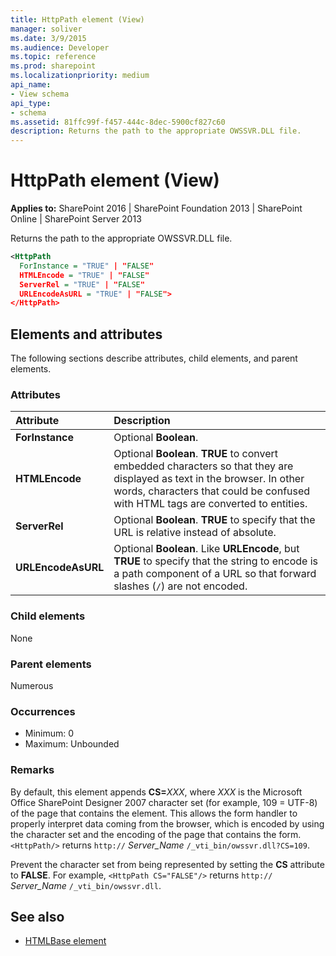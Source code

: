 ```yaml
---
title: HttpPath element (View)
manager: soliver
ms.date: 3/9/2015
ms.audience: Developer
ms.topic: reference
ms.prod: sharepoint
ms.localizationpriority: medium
api_name:
- View schema
api_type:
- schema
ms.assetid: 81ffc99f-f457-444c-8dec-5900cf827c60
description: Returns the path to the appropriate OWSSVR.DLL file.
---
```


# HttpPath element (View)

**Applies to:** SharePoint 2016 | SharePoint Foundation 2013 | SharePoint Online | SharePoint Server 2013
  
Returns the path to the appropriate OWSSVR.DLL file.
  
```XML
<HttpPath
  ForInstance = "TRUE" | "FALSE"
  HTMLEncode = "TRUE" | "FALSE"
  ServerRel = "TRUE" | "FALSE"
  URLEncodeAsURL = "TRUE" | "FALSE">
</HttpPath>
```

## Elements and attributes

The following sections describe attributes, child elements, and parent elements.

### Attributes

|**Attribute**|**Description**|
|:-----|:-----|
|**ForInstance** <br/> |Optional **Boolean**.  <br/> |
|**HTMLEncode** <br/> |Optional **Boolean**. **TRUE** to convert embedded characters so that they are displayed as text in the browser. In other words, characters that could be confused with HTML tags are converted to entities.  <br/> |
|**ServerRel** <br/> |Optional **Boolean**. **TRUE** to specify that the URL is relative instead of absolute.  <br/> |
|**URLEncodeAsURL** <br/> |Optional **Boolean**. Like **URLEncode**, but **TRUE** to specify that the string to encode is a path component of a URL so that forward slashes (`/`) are not encoded.  <br/> |
   
### Child elements

None
   
### Parent elements

Numerous 
   
### Occurrences

- Minimum: 0 
- Maximum: Unbounded  
   
### Remarks

By default, this element appends **CS=**_XXX_, where _XXX_ is the Microsoft Office SharePoint Designer 2007 character set (for example, 109 = UTF-8) of the page that contains the element. This allows the form handler to properly interpret data coming from the browser, which is encoded by using the character set and the encoding of the page that contains the form.  `<HttpPath/>` returns  `http://` _Server_Name_ `/_vti_bin/owssvr.dll?CS=109`.
  
Prevent the character set from being represented by setting the **CS** attribute to **FALSE**. For example, `<HttpPath CS="FALSE"/>` returns `http://` _Server_Name_ `/_vti_bin/owssvr.dll`.
  
## See also

- [HTMLBase element](htmlbase-element.md)

